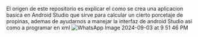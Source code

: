 El origen de este repositorio es explicar el como se crea una aplicacion basica en Android Studio que sirve para calcular un cierto porcetaje de propinas, ademas de ayudarnos
a manejar la interfaz de android Studio asi como a programar en xml 
![WhatsApp Image 2024-09-03 at 9 51 46 PM](https://github.com/user-attachments/assets/344c17a6-98ca-4b8a-91bc-aff3ed297436)
